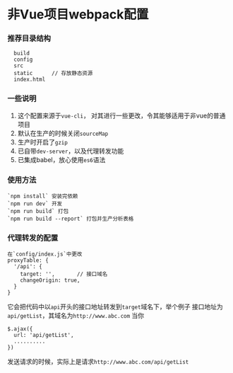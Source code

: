 # 非Vue项目webpack配置

### 推荐目录结构
      build
      config
      src
      static      // 存放静态资源
      index.html

### 一些说明
1.  这个配置来源于`vue-cli`， 对其进行一些更改，令其能够适用于非vue的普通项目
2.  默认在生产的时候关闭`sourceMap`
3.  生产时开启了`gzip`
4.  已自带`dev-server`，以及代理转发功能
5.  已集成babel，放心使用`es6`语法

### 使用方法
    `npm install` 安装完依赖
    `npm run dev` 开发
    `npm run build` 打包
    `npm run build --report` 打包并生产分析表格

### 代理转发的配置
    在`config/index.js`中更改
    proxyTable: {
      '/api': {
        target: '',       // 接口域名
        changeOrigin: true,
      }
    }
  
它会把代码中以`api`开头的接口地址转发到`target`域名下，举个例子
接口地址为`api/getList`，其域名为`http://www.abc.com` 当你

    $.ajax({
      url: 'api/getList',
      ..........
    })

发送请求的时候，实际上是请求`http://www.abc.com/api/getList`
    


    